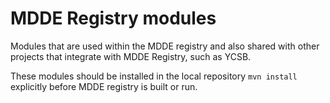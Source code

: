 # MDDE Registry modules

Modules that are used within the MDDE registry and also shared with other projects that integrate with MDDE Registry, such as YCSB.

These modules should be installed in the local repository `mvn install` explicitly before MDDE registry is built or run.
